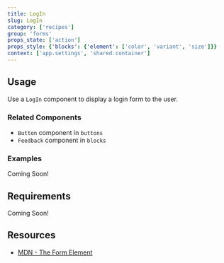 ```yaml
---
title: LogIn
slug: LogIn
category: ['recipes']
group: 'forms'
props_state: ['action']
props_style: {'blocks': {'element': ['color', 'variant', 'size']}}
context: ['app.settings', 'shared.container']
---
```


## Usage

Use a `LogIn` component to display a login form to the user.

### Related Components

- `Button` component in `buttons`
- `Feedback` component in `blocks`

### Examples

<p class="feedback:prose bg:default:000 variant:bare emoji:default">Coming Soon!</p>

## Requirements

<p class="feedback:prose bg:default:000 variant:bare emoji:default">Coming Soon!</p>

## Resources

- [MDN - The Form Element](https://developer.mozilla.org/en-US/docs/Web/HTML/Element/form)
